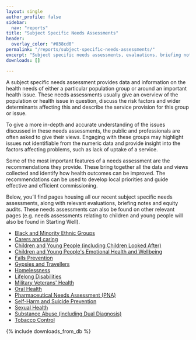 ```yaml
---
layout: single
author_profile: false
sidebar:
  nav: "reports"
title: "Subject Specific Needs Assessments"
header:
  overlay_color: "#038cd0"
permalink: "/reports/subject-specific-needs-assessments/"
excerpt: "Subject specific needs assessments, evaluations, briefing notes and equity audits."
downloads: []

---
```


A subject specific needs assessment provides data and information on the health needs of either a particular population group or around an important health issue. These needs assessments usually give an overview of the population or health issue in question, discuss the risk factors and wider determinants affecting this and describe the service provision for this group or issue. 

To give a more in-depth and accurate understanding of the issues discussed in these needs assessments, the public and professionals are often asked to give their views. Engaging with these groups may highlight issues not identifiable from the numeric data and provide insight into the factors affecting problems, such as lack of uptake of a service.

Some of the most important features of a needs assessment are the recommendations they provide. These bring together all the data and views collected and identify how health outcomes can be improved. The recommendations can be used to develop local priorities and guide effective and efficient commissioning. 

Below, you’ll find pages housing all our recent subject specific needs assessments, along with relevant evaluations, briefing notes and equity audits. These needs assessments can also be found on other relevant pages (e.g. needs assessments relating to children and young people will also be found in Starting Well).  

+ [Black and Minority Ethnic Groups](/reports/subject-specific-needs-assessments/black-and-minority-ethnic-needs-assessment/)
+ [Carers and caring](/reports/subject-specific-needs-assessments/carers-and-caring/)
+ [Children and Young People (including Children Looked After)](/reports/subject-specific-needs-assessments/cyp/)
+ [Children and Young People's Emotional Health and Wellbeing](/reports/subject-specific-needs-assessments/camhs-needs-assessment/)
+ [Falls Prevention](/reports/subject-specific-needs-assessments/falls-prevention/)
+ [Gypsies and Travellers](/reports/subject-specific-needs-assessments/gypsies-and-travellers/)
+ [Homelessness](/reports/subject-specific-needs-assessments/homelessness/)
+ [Lifelong Disabilities](/reports/subject-specific-needs-assessments/lifelong-disabilities/)
+ [Military Veterans' Health](/reports/subject-specific-needs-assessments/military-veterans/)
+ [Oral Health](/reports/subject-specific-needs-assessments/oral-health/)
+ [Pharmaceutical Needs Assessment (PNA)](/reports/subject-specific-needs-assessments/pharmaceutical-needs-assessment-pna/)
+ [Self-Harm and Suicide Prevention](/reports/subject-specific-needs-assessments/suicide-prevention/)
+ [Sexual Health](/reports/subject-specific-needs-assessments/sexual-health/)
+ [Substance Abuse (including Dual Diagnosis)](/reports/subject-specific-needs-assessments/substance-abuse/)
+ [Tobacco Control](/reports/subject-specific-needs-assessments/tobacco-control-needs-assessment/)

{% include downloads_from_db %}
